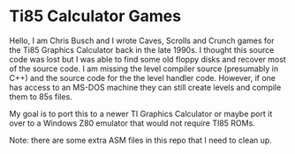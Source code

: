 # Ti85 Calculator Games

Hello, I am Chris Busch and I wrote Caves, Scrolls and Crunch games for the Ti85 Graphics Calculator back in the late 1990s.  I thought this source code was lost but I was able to find some old floppy disks and recover most of the source code. I am missing the level compiler source (presumably in C++) and the source code for the the level handler code.  However, if one has access to an MS-DOS machine they can still create levels and compile them to 85s files.

My goal is to port this to a newer TI Graphics Calculator or maybe port it over to a Windows Z80 emulator that would not require TI85 ROMs.

Note: there are some extra ASM files in this repo that I need to clean up. 

